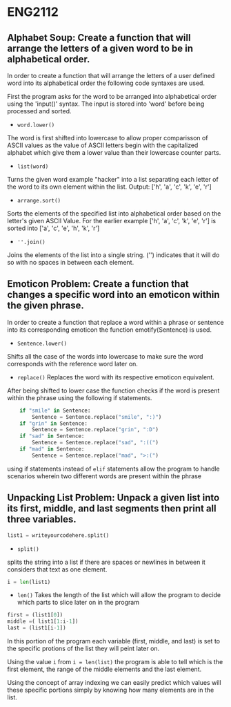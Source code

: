 # ENG2112

## Alphabet Soup: Create a function that will arrange the letters of a given word to be in alphabetical order.



In order to create a function that will arrange the letters of a user
defined word into its alphabetical order the following code syntaxes are
used.


First the program asks for the word to be arranged into alphabetical order
using the 'input()' syntax. The input is stored into 'word' before being
processed and sorted.


- `word.lower()` 

The word is first shifted into lowercase to allow proper comparisson of
ASCII values as the value of ASCII letters begin with the capitalized
alphabet which give them a lower value than their lowercase counter parts.


- `list(word)`


Turns the given word example "hacker" into a list separating each letter of
the word to its own element within the list. 
Output: ['h', 'a', 'c', 'k', 'e', 'r']


- `arrange.sort()`


Sorts the elements of the specified list into alphabetical order based on the letter's given ASCII Value. For the earlier example ['h', 'a', 'c', 'k', 'e', 'r'] is sorted into ['a', 'c', 'e', 'h', 'k', 'r']


- `''.join()` 

Joins the elements of the list into a single string. ('') indicates that it will do so with no spaces in between each element.


## Emoticon Problem: Create a function that changes a specific word into an emoticon within the given phrase.

In order to create a function that replace a word within a phrase or
sentence into its corresponding emoticon the function emotify(Sentence) is used.



- `Sentence.lower()`

Shifts all the case of the words into lowercase to make sure the word corresponds with the reference word later on.

- `replace()` Replaces the word with its respective emoticon equivalent.

After being shifted to lower case the function checks if the word is present within the phrase using the following if statements.

```python
    if "smile" in Sentence:
        Sentence = Sentence.replace("smile", ":)")
    if "grin" in Sentence:
        Sentence = Sentence.replace("grin", ":D")
    if "sad" in Sentence:
        Sentence = Sentence.replace("sad", ":((")
    if "mad" in Sentence:
        Sentence = Sentence.replace("mad", ">:(")
```

using if statements instead of `elif` statements allow the program to handle scenarios wherein two different words are present within the phrase

## Unpacking List Problem: Unpack a given list into its first, middle, and last segments then print all three variables.

```python
list1 = writeyourcodehere.split()
```
- `split()` 

splits the string into a list if there are spaces or newlines in between it
considers that text as one element.

```python
i = len(list1)
```
- `len()`
Takes the length of the list which will allow the program to decide which
parts to slice later on in the program

```python
first = (list1[0])
middle =( list1[1:i-1])
last = (list1[i-1])
```

In this portion of the program each variable (first, middle, and last) is
set to the specific protions of the list they will peint later on.

Using the value `i` from `i = len(list)` the program is able to tell which
is the first element, the range of the middle elements and the last element.

Using the concept of array indexing we can easily predict which values will 
these specific portions simply by knowing how many elements are in the list.

